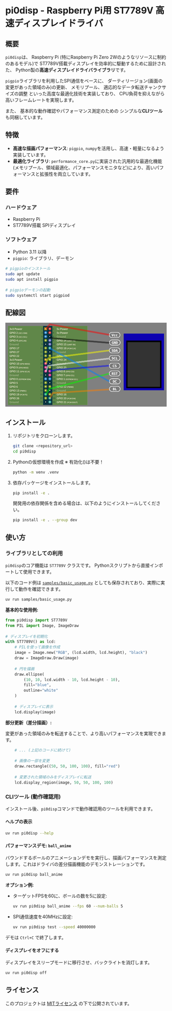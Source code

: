 # pi0disp - Raspberry Pi用 ST7789V 高速ディスプレイドライバ

## 概要

`pi0disp`は、
Raspberry Pi
(特にRaspberry Pi Zero 2Wのようなリソースに制約のあるモデル)で
ST7789V搭載ディスプレイを効率的に駆動するために設計された、
Python製の**高速ディスプレイドライバライブラリ**です。

`pigpio`ライブラリを利用したSPI通信をベースに、
ダーティリージョン(画面の変更があった領域のみ)の更新、
メモリプール、
適応的なデータ転送チャンクサイズの調整
といった高度な最適化技術を実装しており、
CPU負荷を抑えながら高いフレームレートを実現します。

また、
基本的な動作確認やパフォーマンス測定のための
シンプルな**CLIツール**も同梱しています。


## 特徴

- **高速な描画パフォーマンス**: `pigpio`, `numpy`を活用し、高速・軽量になるよう実装しています。
- **最適化ライブラリ**: `performance_core.py`に実装された汎用的な最適化機能(メモリプール、領域最適化、パフォーマンスモニタなど)により、高いパフォーマンスと拡張性を両立しています。


## 要件

### ハードウェア

- Raspberry Pi
- ST7789V搭載 SPIディスプレイ


### ソフトウェア

- Python 3.11 以降
- `pigpio`: ライブラリ、デーモン

```sh
# pigpioのインストール
sudo apt update
sudo apt install pigpio

# pigpioデーモンの起動
sudo systemctl start pigpiod
```


## 配線図

![配線図](docs/wiring1.png)


## インストール

1.  リポジトリをクローンします。
    ```sh
    git clone <repository_url>
    cd pi0disp
    ```

2.  Pythonの仮想環境を作成
    ※ 有効化()は不要！

    ```sh
    python -m venv .venv
    ```

3.  依存パッケージをインストールします。

    ```sh
    pip install -e .
    ```

    開発用の依存関係を含める場合は、以下のようにインストールしてください。
    ```sh
    pip install -e . --group dev
    ```


## 使い方

### ライブラリとしての利用

`pi0disp`のコア機能は `ST7789V` クラスです。
Pythonスクリプトから直接インポートして使用できます。

以下のコード例は [`samples/basic_usage.py`](./samples/basic_usage.py) としても保存されており、実際に実行して動作を確認できます。

``` sh
uv run samples/basic_usage.py
```

**基本的な使用例:**

```python
from pi0disp import ST7789V
from PIL import Image, ImageDraw

# ディスプレイを初期化
with ST7789V() as lcd:
    # PILを使って画像を作成
    image = Image.new("RGB", (lcd.width, lcd.height), "black")
    draw = ImageDraw.Draw(image)

    # 円を描画
    draw.ellipse(
        (10, 10, lcd.width - 10, lcd.height - 10),
        fill="blue",
        outline="white"
    )

    # ディスプレイに表示
    lcd.display(image)
```

**部分更新（差分描画）:**

変更があった領域のみを転送することで、より高いパフォーマンスを実現できます。

```python
    # ... (上記のコードに続けて)

    # 画像の一部を変更
    draw.rectangle((50, 50, 100, 100), fill="red")

    # 変更された領域のみをディスプレイに転送
    lcd.display_region(image, 50, 50, 100, 100)
```

### CLIツール (動作確認用)

インストール後、`pi0disp`コマンドで動作確認用のツールを利用できます。

#### ヘルプの表示

```sh
uv run pi0disp --help
```

#### パフォーマンスデモ: `ball_anime`

バウンドするボールのアニメーションデモを実行し、描画パフォーマンスを測定します。これはドライバの差分描画機能のデモンストレーションです。

```sh
uv run pi0disp ball_anime
```

**オプション例:**

-   ターゲットFPSを60に、ボールの数を5に設定:
    ```sh
    uv run pi0disp ball_anime --fps 60 --num-balls 5
    ```
-   SPI通信速度を40MHzに設定:
    ```sh
    uv run pi0disp test --speed 40000000
    ```

デモは `Ctrl+C` で終了します。

#### ディスプレイをオフにする

ディスプレイをスリープモードに移行させ、バックライトを消灯します。

```sh
uv run pi0disp off
```


## ライセンス

このプロジェクトは [MITライセンス](LICENSE) の下で公開されています。
